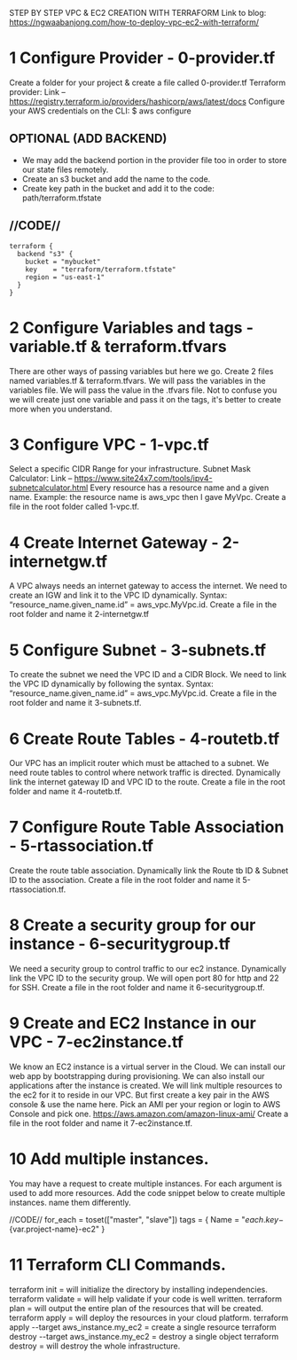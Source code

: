 STEP BY STEP VPC & EC2 CREATION WITH TERRAFORM
Link to blog: https://ngwaabanjong.com/how-to-deploy-vpc-ec2-with-terraform/

# 1 Configure Provider - 0-provider.tf
Create a folder for your project & create a file called 0-provider.tf 
Terraform provider: Link – https://registry.terraform.io/providers/hashicorp/aws/latest/docs
Configure your AWS credentials on the CLI: $ aws configure

## OPTIONAL (ADD BACKEND)
- We may add the backend portion in the provider file too in order to store our state files remotely.
- Create an s3 bucket and add the name to the code.
- Create key path in the bucket and add it to the code: path/terraform.tfstate
## //CODE//
```
terraform {
  backend "s3" {
    bucket = "mybucket"
    key    = "terraform/terraform.tfstate"
    region = "us-east-1"
  }
}
```



# 2 Configure Variables and tags - variable.tf & terraform.tfvars
There are other ways of passing variables but here we go.
Create 2 files named variables.tf & terraform.tfvars.
We will pass the variables in the variables file.
We will pass the value in the .tfvars file.
Not to confuse you we will create just one variable and pass it on the tags, it's better to create more when you understand.


# 3 Configure VPC - 1-vpc.tf
Select a specific CIDR Range for your infrastructure. 
Subnet Mask Calculator: Link – https://www.site24x7.com/tools/ipv4-subnetcalculator.html
Every resource has a resource name and a given name.
Example: the resource name is aws_vpc then I gave MyVpc.
Create a file in the root folder called 1-vpc.tf.

# 4 Create Internet Gateway - 2-internetgw.tf
A VPC always needs an internet gateway to access the internet. 
We need to create an IGW and link it to the VPC ID dynamically.
Syntax: “resource_name.given_name.id” = aws_vpc.MyVpc.id.
Create a file in the root folder and name it 2-internetgw.tf 

# 5 Configure Subnet - 3-subnets.tf 
To create the subnet we need the VPC ID and a CIDR Block. 
We need to link the VPC ID dynamically by following the syntax.
Syntax: “resource_name.given_name.id” = aws_vpc.MyVpc.id.
Create a file in the root folder and name it 3-subnets.tf. 

# 6 Create Route Tables - 4-routetb.tf
Our VPC has an implicit router which must be attached to a subnet. 
We need route tables to control where network traffic is directed.
Dynamically link the internet gateway ID and VPC ID to the route.
Create a file in the root folder and name it 4-routetb.tf. 

# 7 Configure Route Table Association - 5-rtassociation.tf 
Create the route table association. 
Dynamically link the Route tb ID & Subnet ID to the association.
Create a file in the root folder and name it 5-rtassociation.tf. 

# 8 Create a security group for our instance - 6-securitygroup.tf
We need a security group to control traffic to our ec2 instance. 
Dynamically link the VPC ID to the security group.
We will open port 80 for http and 22 for SSH.
Create a file in the root folder and name it 6-securitygroup.tf. 

# 9 Create and EC2 Instance in our VPC - 7-ec2instance.tf
We know an EC2 instance is a virtual server in the Cloud. 
We can install our web app by bootstrapping during provisioning.
We can also install our applications after the instance is created.
We will link multiple resources to the ec2 for it to reside in our VPC.
But first create a key pair in the AWS console & use the name here.
Pick an AMI per your region or login to AWS Console and pick one. https://aws.amazon.com/amazon-linux-ami/
Create a file in the root folder and name it 7-ec2instance.tf.

# 10 Add multiple instances.
You may have a request to create multiple instances.
For each argument is used to add more resources.
Add the code snippet below to create multiple instances.
name them differently.

//CODE//
for_each = toset(["master", "slave"])
   tags = {
     Name = "${each.key}-${var.project-name}-ec2"
   }

# 11 Terraform CLI Commands.
terraform init = will initialize the directory by installing independencies.
terraform validate = will help validate if your code is well written.
terraform plan = will output the entire plan of the resources that will be created.
terraform apply = will deploy the resources in your cloud platform.
terraform apply --target aws_instance.my_ec2  = create a single resource
terraform destroy --target aws_instance.my_ec2 = destroy a single object
terraform destroy = will destroy the whole infrastructure. 
